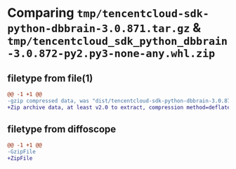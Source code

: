 # Comparing `tmp/tencentcloud-sdk-python-dbbrain-3.0.871.tar.gz` & `tmp/tencentcloud_sdk_python_dbbrain-3.0.872-py2.py3-none-any.whl.zip`

## filetype from file(1)

```diff
@@ -1 +1 @@
-gzip compressed data, was "dist/tencentcloud-sdk-python-dbbrain-3.0.871.tar", last modified: Wed Apr 12 00:22:15 2023, max compression
+Zip archive data, at least v2.0 to extract, compression method=deflate
```

## filetype from diffoscope

```diff
@@ -1 +1 @@
-GzipFile
+ZipFile
```

